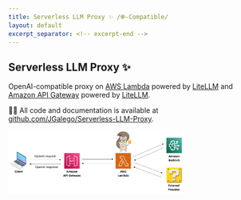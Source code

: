```yaml
---
title: Serverless LLM Proxy ✨ /֎-Compatible/
layout: default
excerpt_separator: <!-- excerpt-end -->
---
```


## Serverless LLM Proxy ✨

<!-- excerpt-start -->

OpenAI-compatible proxy on [AWS Lambda](https://aws.amazon.com/lambda/) powered by [LiteLLM](https://litellm.vercel.app/) and [Amazon API Gateway](https://aws.amazon.com/api-gateway/) powered by [LiteLLM](https://litellm.vercel.app/).

👨‍💻 All code and documentation is available at [github.com/JGalego/Serverless-LLM-Proxy](https://github.com/JGalego/Serverless-LLM-Proxy).

<!-- excerpt-end -->

<img src="https://github.com/JGalego/Serverless-LLM-Proxy/raw/main/assets/serverless_litellm.png" width="70%">

